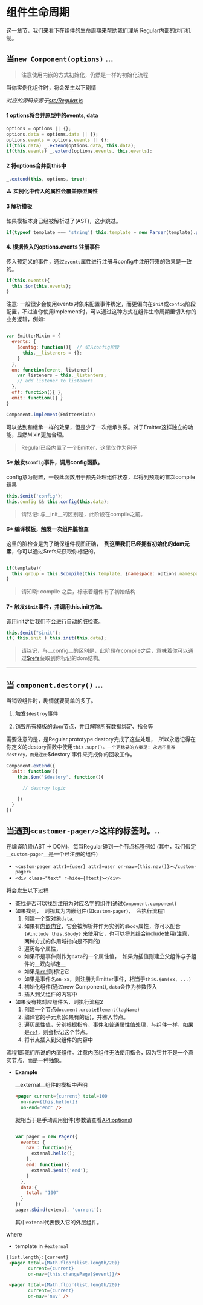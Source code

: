 
# 组件生命周期

这一章节，我们来看下在组件的生命周期来帮助我们理解 Regular内部的运行机制。

<a name="new"></a>
## 当`new Component(options)` ...

> 注意使用内嵌的方式初始化，仍然是一样的初始化流程

当你实例化组件时，将会发生以下剧情

_对应的源码来源于[src/Regular.js](https://github.com/regularjs/regular/blob/master/src/Regular.jsL31)_

#### 1 [options]({{api}}#api-reference-静态接口-options)将合并原型中的[events](events), data 

```js
options = options || {};
options.data = options.data || {};
options.events = options.events || {};
if(this.data) _.extend(options.data, this.data);
if(this.events) _.extend(options.events, this.events);

```


#### 2 将options合并到this中


```js
_.extend(this, options, true);
```

<b>&#x26A0;</b> __实例化中传入的属性会覆盖原型属性__


#### 3  解析模板

如果模板本身已经被解析过了(AST)，这步跳过。

```js
if(typeof template === 'string') this.template = new Parser(template).parse();
```

#### 4. 根据传入的options.events 注册事件

传入预定义的事件，通过`events`属性进行注册与config中注册带来的效果是一致的。

```js
if(this.events){
  this.$on(this.events);
}
```


注意: 一般很少会使用events对象来配置事件绑定，而更偏向在`init`或`config`阶段配置，不过当你使用implement时，可以通过这种方式在组件生命周期里切入你的业务逻辑，例如:

```js

var EmitterMixin = {
  events: {
    $config: function(){  // 切入config阶段
      this.__listeners = {};
    }
  },
  on: function(event, listener){
    var listeners = this._listenters;
    // add listener to listeners
  },
  off: function(){ },
  emit: function(){ }
}

Component.implement(EmitterMixin)

```

可以达到和继承一样的效果，但是少了一次继承关系。对于Emitter这样独立的功能，显然Mixin更加合理。

> Regular已经内置了一个Emitter，这里仅作为例子


#### 5* __触发`$config`事件，调用config函数。__

config意为配置，一般此函数用于预先处理组件状态，以得到预期的首次compile结果

```js
this.$emit('config');
this.config && this.config(this.data);
```

> 请铭记: 与__init__的区别是，此阶段在compile之前。

#### 6* __编译模板__，触发一次组件脏检查

这里的脏检查是为了确保组件视图正确，　__到这里我们已经拥有初始化的dom元素__，你可以通过$refs来获取你标记的。

```js

if(template){
  this.group = this.$compile(this.template, {namespace: options.namespace});
}

```

> 请知晓: compile 之后，标志着组件有了初始结构

#### 7* __触发`$init`事件，并调用this.init方法。__

调用init之后我们不会进行自动的脏检查。

```js
this.$emit("$init");
if( this.init ) this.init(this.data);
```

> 请铭记，与__config__的区别是，此阶段在compile之后，意味着你可以通过[$refs]({{api}}#refs})获取到你标记的dom结构。

------

<a name="destroy"></a>
## 当 `component.destory()` ...

当销毁组件时，剧情就要简单的多了。

1. 触发`$destroy`事件

2. 销毁所有模板的dom节点，并且解除所有数据绑定、指令等

需要注意的是，是Regular.prototype.destory完成了这些处理，　所以永远记得在你定义的destory函数中使用`this.supr()。一个更稳妥的方案是: 永远不重写destroy，而是注册`$destory`事件来完成你的回收工作。

```js
Component.extend({
  init: function(){
    this.$on('$destory', function(){

      // destroy logic

    })
  } 
})
```




<a href="#" id="composite"></a>

## 当遇到`<customer-pager/>`这样的标签时。..


在编译阶段(AST -> DOM)，每当Regular碰到一个节点标签例如
(其中，我们假定__`custom-pager`__是一个已注册的组件)


- `<custom-pager attr1={user} attr2=user on-nav={this.nav()}></custom-pager>` 
- `<div class="text" r-hide={!text}></div>`



将会发生以下过程

- 查找是否可以找到注册为对应名字的组件(通过`Component.component`)
- 如果找到，　则视其为内嵌组件(如`custom-pager`)，　会执行流程1
  1. 创建一个空对象`data`.
  2. 如果有[内嵌内容](./composite.md)，它会被解析并作为实例的`$body`属性，你可以配合 `{#include this.$body}` 来使用它，也可以将其结合include使用(注意，两种方式的作用域指向是不同的)
  3. 遍历每个属性，
    - 如果不是事件则作为`data`的一个属性值，　如果为插值则建立父组件与子组件的__双向绑定__
    - 如果是[`ref`](./ref.md)则标记它
    - 如果是事件名`on-xx`，则注册为Emitter事件，相当于`this.$on(xx, ...)`
  4. 初始化组件(通过new Component), `data`会作为参数传入
  5. 插入到父组件的内容中
- 如果没有找对应组件名，则执行流程2
  1. 创建一个节点`document.createElement(tagName)`
  2. 编译它的子元素(如果有的话)，并塞入节点。
  3. 遍历属性值，分别根据指令，事件和普通属性值处理，与组件一样，如果是[`ref`](./ref.md)，则会标记这个节点。
  4. 将节点插入到父组件的内容中

流程1即我们所说的内嵌组件。注意内嵌组件无法使用指令，因为它并不是一个真实节点，而是一种抽象。


- __Example__

  
  __external__组件的模板中声明
  

  ```html
  <pager current={current} total=100 
    on-nav={this.hello()} 
    on-end='end' />
  ```

  
  就相当于是手动调用组件(参数请查看[API:options](?api-zh#options))
  

  ```js
  
  var pager = new Pager({
    events: {
      nav : function(){
        extenal.hello();
      },
      end: function(){
        extenal.$emit('end');
      }
    },
    data:{
      total: "100"
    }
  })
  pager.$bind(extenal, 'current');
  ```

  
  其中extenal代表嵌入它的外层组件。
  



where
  
  - template in `#external`
    
```html
{list.length}:{current}
 <pager total={Math.floor(list.length/20)} 
        current={current} 
        on-nav={this.changePage($event)}/>

 <pager total={Math.floor(list.length/20)} 
        current={current} 
        on-nav='nav' />
```



<!--

## 当内嵌组件之间有组合关系时。

在上面[组件组合章节](composite.md)的介绍中，我们了解到了，在内层组件中，我们可以通过`this.$outer`获得它「视觉上」上的父节点。例如

```html

// .。略。..

var App = Regular.extend({
  template: `
    <tab>
      <tab.pane></tab.pane>
      <tab.pane></tab.pane>
      <tab.pane></tab.pane>
    </tab>
  `
})

var app = new App().$inject('body');

```

_标签名无须care，这只是个人的一种命名习惯_


```js

var TabPane = Regular.extend({
  name:'tab.pane',
  config: function(data){
    if(this.data.selected) {
      this.$outer.pick(this);
    } 
  }
})



```

所以，我们可以得知，在`TabPane`的config时，我们已经可以获得`Visual Parent`(视觉父节点`tab`)的实例。现在我们比[『小节: 当 new Component 发生时。。』](#new)更进一步来分析下，组合发生时的完整流程，我们还是以上面的`tab`和`tab.pane`为例。


```shell

app config -> app compile 
                  \
                  tab config -> tab compile(由于内部的 #include this.data.selected.$body)
                                      \ 
                                      tab.pane config -> tab.pane compile -> tab.pane init
                                      /
                                tab init
                                  /


                                          

```




-->